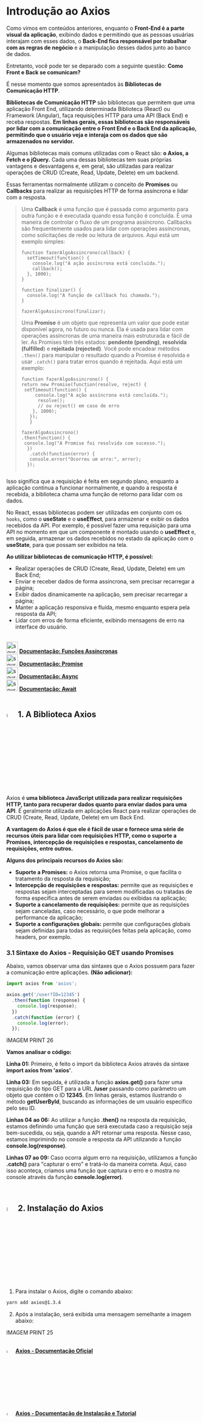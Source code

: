 <h1>Introdução ao Axios</h1>

Como vimos em conteúdos anteriores, enquanto o **Front-End é a parte visual da aplicação**, exibindo dados e permitindo que as pessoas usuárias interajam com esses dados, o **Back-End fica responsável por trabalhar com as regras de negócio** e a manipulação desses dados junto ao banco de dados.

Entretanto, você pode ter se deparado com a seguinte questão: **Como Front e Back se comunicam?**

É nesse momento que somos apresentados às **Bibliotecas de Comunicação HTTP**.

**Bibliotecas de Comunicação HTTP** são bibliotecas que permitem que uma aplicação Front End, utilizando determinada Biblioteca (React) ou Framework (Angular), faça requisições HTTP para uma API (Back End) e receba respostas. **Em linhas gerais, essas bibliotecas são responsáveis por lidar com a comunicação entre o Front End e o Back End da aplicação, permitindo que o usuário veja e interaja com os dados que são armazenados no servidor.**

Algumas bibliotecas mais comuns utilizadas com o React são: **o Axios, a Fetch e o jQuery.** Cada uma dessas bibliotecas tem suas próprias vantagens e desvantagens e, em geral, são utilizadas para realizar operações de CRUD (Create, Read, Update, Delete) em um backend.

Essas ferramentas normalmente utilizam o conceito de **Promises** ou **Callbacks** para realizar as requisições HTTP de forma assíncrona e lidar com a resposta. 

> Uma **Callback** é uma função que é passada como argumento para outra função e é executada quando essa função é concluída. É uma maneira de controlar o fluxo de um programa assíncrono. Callbacks são frequentemente usados para lidar com operações assíncronas, como solicitações de rede ou leitura de arquivos. Aqui está um exemplo simples: 
>
> ```react
> function fazerAlgoAssincrono(callback) {
>   setTimeout(function() {
>     console.log("A ação assíncrona está concluída.");
>     callback();
>   }, 1000);
> }
> 
> function finalizar() {
>   console.log("A função de callback foi chamada.");
> }
> 
> fazerAlgoAssincrono(finalizar);
> 
> ```
>
> Uma **Promise** é um objeto que representa um valor que pode estar disponível agora, no futuro ou nunca. Ela é usada para lidar com operações assíncronas de uma maneira mais estruturada e fácil de ler. As Promises têm três estados: **pendente (pending)**, **resolvida (fulfilled**) e **rejeitada (rejected)**. Você pode encadear métodos `.then()` para manipular o resultado quando a Promise é resolvida e usar `.catch()` para tratar erros quando é rejeitada. Aqui está um exemplo:
>
> ```react
>function fazerAlgoAssincrono() {
> return new Promise(function(resolve, reject) {
>  setTimeout(function() {
>      console.log("A ação assíncrona está concluída.");
>       resolve();
>       // ou reject() em caso de erro
>     }, 1000);
>    });
>    }
>   
> fazerAlgoAssincrono()
> .then(function() {
>  console.log("A Promise foi resolvida com sucesso.");
>   })
>    .catch(function(error) {
>    console.error("Ocorreu um erro:", error);
>   });
>    
>   ```
> 
> 

Isso significa que a requisição é feita em segundo plano, enquanto a aplicação continua a funcionar normalmente, e quando a resposta é recebida, a biblioteca chama uma função de retorno para lidar com os dados.

No React, essas bibliotecas podem ser utilizadas em conjunto com os `hooks`, como o **useState** e o **useEffect**, para armazenar e exibir os dados recebidos da API. Por exemplo, é possível fazer uma requisição para uma API no momento em que um componente é montado usando o **useEffect** e, em seguida, armazenar os dados recebidos no estado da aplicação com o **useState**, para que possam ser exibidos na tela.

**Ao utilizar bibliotecas de comunicação HTTP, é possível:**

- Realizar operações de CRUD (Create, Read, Update, Delete) em um Back End;
- Enviar e receber dados de forma assíncrona, sem precisar recarregar a página;
- Exibir dados dinamicamente na aplicação, sem precisar recarregar a página;
- Manter a aplicação responsiva e fluída, mesmo enquanto espera pela resposta da API;
- Lidar com erros de forma eficiente, exibindo mensagens de erro na interface do usuário.

<br>

<div align="left"><img src="https://i.imgur.com/r9lrbPG.png" title="source: imgur.com" width="30px"/> <a href="https://developer.mozilla.org/pt-BR/docs/Web/JavaScript/Reference/Statements/async_function" target="_blank"><b>Documentação: Funções Assíncronas</b></a></div>

<div align="left"><img src="https://i.imgur.com/r9lrbPG.png" title="source: imgur.com" width="30px"/> <a href="https://developer.mozilla.org/pt-BR/docs/Web/JavaScript/Reference/Global_Objects/Promise" target="_blank"><b>Documentação: Promise</b></a></div>

<div align="left"><img src="https://i.imgur.com/r9lrbPG.png" title="source: imgur.com" width="30px"/> <a href="https://developer.mozilla.org/pt-BR/docs/Web/JavaScript/Reference/Global_Objects/AsyncFunction" target="_blank"><b>Documentação: Async</b></a></div>

<div align="left"><img src="https://i.imgur.com/r9lrbPG.png" title="source: imgur.com" width="30px"/> <a href="https://developer.mozilla.org/pt-BR/docs/Web/JavaScript/Reference/Operators/await" target="_blank"><b>Documentação: Await</b></a></div>

<br>

<h2><img src="https://i.imgur.com/A94hGdN.png" title="source: imgur.com" width="5%"/> 1. A Biblioteca Axios</h2>

Axios é **uma biblioteca JavaScript utilizada para realizar requisições HTTP, tanto para recuperar dados quanto para enviar dados para uma API**. É geralmente utilizada em aplicações React para realizar operações de CRUD (Create, Read, Update, Delete) em um Back End.

**A vantagem do Axios é que ele é fácil de usar e fornece uma série de recursos úteis para lidar com requisições HTTP, como o suporte a Promises, intercepção de requisições e respostas, cancelamento de requisições, entre outros.**

**Alguns dos principais recursos do Axios são:**

- **Suporte a Promises:** o Axios retorna uma Promise, o que facilita o tratamento da resposta da requisição;
- **Intercepção de requisições e respostas:** permite que as requisições e respostas sejam interceptadas para serem modificadas ou tratadas de forma específica antes de serem enviadas ou exibidas na aplicação;
- **Suporte a cancelamento de requisições:** permite que as requisições sejam canceladas, caso necessário, o que pode melhorar a performance da aplicação;
- **Suporte a configurações globais:** permite que configurações globais sejam definidas para todas as requisições feitas pela aplicação, como headers, por exemplo.

<h3>3.1 Sintaxe do Axios - Requisição GET usando Promises</h3>

Abaixo, vamos observar uma das sintaxes que o Axios possuem para fazer a comunicação entre aplicações. **(Não adicionar):**

```typescript
import axios from 'axios';

axios.get('/user?ID=12345')
  .then(function (response) {
    console.log(response);
  })
  .catch(function (error) {
    console.log(error);
  });
```

IMAGEM PRINT 26

**Vamos analisar o código:**

**Linha 01:** Primeiro, é feito o import da biblioteca Axios através da sintaxe **import axios from 'axios'**. 

**Linha 03:** Em seguida, é utilizada a função **axios.get()** para fazer uma requisição do tipo GET para a URL **/user** passando como parâmetro um objeto que contém o ID **12345**. Em linhas gerais, estamos ilustrando o método **getUserById**, buscando as informações de um usuário especifico pelo seu ID.

**Linhas 04 ao 06:** Ao utilizar a função **.then()** na resposta da requisição, estamos definindo uma função que será executada caso a requisição seja bem-sucedida, ou seja, quando a API retornar uma resposta. Nesse caso, estamos imprimindo no console a resposta da API utilizando a função **console.log(response)**.

**Linhas 07 ao 09:** Caso ocorra algum erro na requisição, utilizamos a função **.catch()** para "capturar o erro" e tratá-lo da maneira correta. Aqui, caso isso aconteça, criamos uma função que captura o erro e o mostra no console através da função **console.log(error)**.

<br />

<h2><img src="https://i.imgur.com/A94hGdN.png" title="source: imgur.com" width="5%"/> 2. Instalação do Axios</h2>

1. Para instalar o Axios, digite o comando abaixo:

```bash
yarn add axios@1.3.4
```

2. Após a instalação, será exibida uma mensagem semelhante a imagem abaixo:

IMAGEM PRINT 25

<br />

<div align="left"><img src="https://i.imgur.com/A94hGdN.png" title="source: imgur.com" width="4%"/> <a href="https://axios-http.com/" target="_blank"><b>Axios - Documentação Oficial</b></a></div>

<div align="left"><img src="https://i.imgur.com/A94hGdN.png" title="source: imgur.com" width="4%"/> <a href="https://www.npmjs.com/package/axios" target="_blank"><b>Axios - Documentação de Instalação e Tutorial</b></a></div>

<br /><br />

<div align="left"><a href="README.md"><img src="https://i.imgur.com/XMgF3gl.png" title="source: imgur.com" width="3%"/>Voltar</a></div>